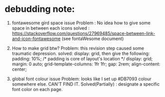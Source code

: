 # debudding note:

1. fontawesome gird space issue
Problem : No idea how to give some space in between each icons
solved : https://stackoverflow.com/questions/27969485/space-between-link-and-icon-fontawesome (see fontaWesome document) 

2. How to make grid btw?
Problem: this revision step caused some traumatic depression.
solved:
display: grid, then give the following:
    padding: 10%; /* padding is core of layout's location */
    display: grid;
    margin: 0 auto;
    grid-template-columns: 1fr 1fr;
    gap: 2rem;
    align-content: center;

3. global font colour issue
Problem: looks like I set up #DB7093 colour somewhere else. CAN'T FIND IT.
Solved(Partially) : designate a specific font color on each page.  